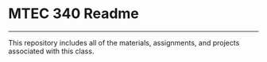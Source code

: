 # MTEC 340 Readme
---
This repository includes all of the materials, assignments, and projects associated with this class. 